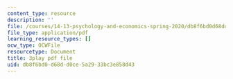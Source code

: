 ```yaml
---
content_type: resource
description: ''
file: /courses/14-13-psychology-and-economics-spring-2020/db8f6bd0d68dd0ce5a2933bc3e858d43_ik1gdNwHLiY.pdf
file_type: application/pdf
learning_resource_types: []
ocw_type: OCWFile
resourcetype: Document
title: 3play pdf file
uid: db8f6bd0-d68d-d0ce-5a29-33bc3e858d43
---
```

